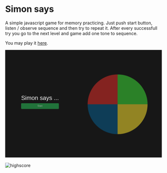 # Simon says

A simple javascript game for memory practicing.
Just push start button, listen / observe sequence and then try to repeat it.
After every successfull try you go to the next level and game add one tone to sequence.


You may play it [here](http://dn8.cz/js/simon/index.html).

![Simon](/screen.png)

![highscore](http://dn8.cz/js/simon/high.png)
